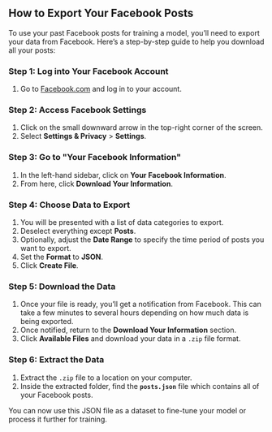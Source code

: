 ## How to Export Your Facebook Posts

To use your past Facebook posts for training a model, you’ll need to export your data from Facebook. Here’s a step-by-step guide to help you download all your posts:

### Step 1: Log into Your Facebook Account
1. Go to [Facebook.com](https://www.facebook.com) and log in to your account.

### Step 2: Access Facebook Settings
1. Click on the small downward arrow in the top-right corner of the screen.
2. Select **Settings & Privacy** > **Settings**.

### Step 3: Go to "Your Facebook Information"
1. In the left-hand sidebar, click on **Your Facebook Information**.
2. From here, click **Download Your Information**.

### Step 4: Choose Data to Export
1. You will be presented with a list of data categories to export.
2. Deselect everything except **Posts**.
3. Optionally, adjust the **Date Range** to specify the time period of posts you want to export.
4. Set the **Format** to **JSON**.
5. Click **Create File**.

### Step 5: Download the Data
1. Once your file is ready, you’ll get a notification from Facebook. This can take a few minutes to several hours depending on how much data is being exported.
2. Once notified, return to the **Download Your Information** section.
3. Click **Available Files** and download your data in a `.zip` file format.

### Step 6: Extract the Data
1. Extract the `.zip` file to a location on your computer.
2. Inside the extracted folder, find the **`posts.json`** file which contains all of your Facebook posts.

You can now use this JSON file as a dataset to fine-tune your model or process it further for training.
